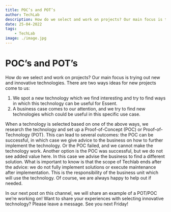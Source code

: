 ```yaml
---
title: POC’s and POT’s 
author: TechLab
description: How do we select and work on projects? Our main focus is trying out new and innovative technologies
date: 25-04-2022
tags:
    - TechLab
image: ./image.jpg
---
```


# POC’s and POT’s

How do we select and work on projects? Our main focus is trying out new and innovative technologies. There are two ways ideas for new projects come to us:

 1. We spot a new technology which we find interesting and try to find ways in which this technology can be useful for Essent.
 1. A business case comes to our attention, and we try to find new technologies which could be useful in this specific use case.

When a technology is selected based on one of the above ways, we research the technology and set up a Proof-of-Concept (POC) or Proof-of-Technology (POT). This can lead to several outcomes: the POC can be successful, in which case we give advice to the business on how to further implement the technology. Or the POC failed, and we cannot make the technology work. Another option is the POC was successful, but we do not see added value here. In this case we advise the business to find a different solution. What is important to know is that the scope of Techlab ends after the advice: we do not fully implement solutions or execute maintenance after implementation. This is the responsibility of the business unit which will use the technology. Of course, we are always happy to help out if needed.

In our next post on this channel, we will share an example of a POT/POC we’re working on! Want to share your experiences with selecting innovative technology? Please leave a message. See you next Friday!